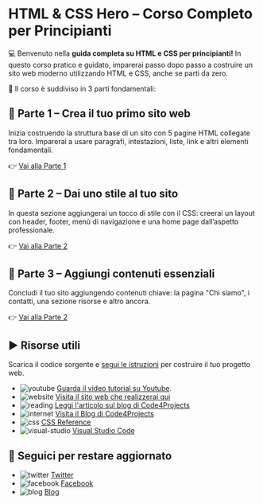 # HTML & CSS Hero – Corso Completo per Principianti

💻 Benvenuto nella **guida completa su HTML e CSS per principianti!** In questo corso pratico e guidato, imparerai passo dopo passo a costruire un sito web moderno utilizzando HTML e CSS, anche se parti da zero.

🔹 Il corso è suddiviso in 3 parti fondamentali:

## 📘 Parte 1 – Crea il tuo primo sito web

Inizia costruendo la struttura base di un sito con 5 pagine HTML collegate tra loro. Imparerai a usare paragrafi, intestazioni, liste, link e altri elementi fondamentali.

👉 [Vai alla Parte 1](https://github.com/sasadangelo/html-hero/tree/master/part-1)

## 🎨 Parte 2 – Dai uno stile al tuo sito

In questa sezione aggiungerai un tocco di stile con il CSS: creerai un layout con header, footer, menù di navigazione e una home page dall’aspetto professionale.

👉 [Vai alla Parte 2](https://github.com/sasadangelo/html-hero/tree/master/part-2)

## 🧾 Parte 3 – Aggiungi contenuti essenziali

Concludi il tuo sito aggiungendo contenuti chiave: la pagina "Chi siamo", i contatti, una sezione risorse e altro ancora.

👉 [Vai alla Parte 2](https://github.com/sasadangelo/html-hero/tree/master/part-3)

## ▶️ Risorse utili

Scarica il codice sorgente e [segui le istruzioni](https://www.youtube.com/watch?v=cNk0bVEMb3U) per costruire il tuo progetto web.

* ![youtube](https://github.com/sasadangelo/html-hero/assets/12810456/980f90da-2399-4e10-8b55-9d4f07e57d9c) [Guarda il video tutorial su Youtube](https://www.youtube.com/watch?v=cNk0bVEMb3U).
* ![website](https://github.com/sasadangelo/html-hero/assets/12810456/1f67f600-7919-44b2-b105-68b343058774) [Visita il sito web che realizzerai qui](https://t.ly/cxqjJ)
* ![reading](https://github.com/sasadangelo/html-hero/assets/12810456/c1dfa040-6d86-4342-a1f1-5ca3a3f62a2d) [Leggi l'articolo sul blog di Code4Projects](https://t.ly/1TRYs)
* ![internet](https://github.com/sasadangelo/html-hero/assets/12810456/7004796d-d333-4a3a-ac55-6126d8f240c9) [Visita il Blog di Code4Projects](https://t.ly/0k53z)
* ![css](https://github.com/sasadangelo/html-hero/assets/12810456/50ca7809-af4a-4738-baac-a72db7719191) [CSS Reference](https://t.ly/bFtuV)
* ![visual-studio](https://github.com/sasadangelo/html-hero/assets/12810456/fd343c83-5b88-49ec-94b8-3af12258a151) [Visual Studio Code](https://t.ly/g00aS)

## 📢 Seguici per restare aggiornato

* ![twitter](https://github.com/sasadangelo/html-hero/assets/12810456/abc09559-ac91-49fc-a5b6-149032c6a58a) [Twitter](https://twitter.com/code4projects)
* ![facebook](https://github.com/sasadangelo/html-hero/assets/12810456/4d60ffc6-945f-4467-be8e-19ae639bd9f2) [Facebook](https://facebook.com/code4projects)
* ![blog](https://github.com/sasadangelo/html-hero/assets/12810456/180694c0-ab9e-4dd9-a8cd-b65bb87f7ff8) [Blog](https://code4projects.net)
